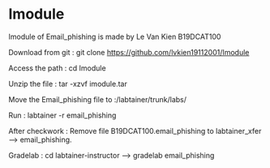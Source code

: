 # Imodule
Imodule of Email_phishing is made by Le Van Kien B19DCAT100

Download from git : git clone https://github.com/lvkien19112001/Imodule

Access the path : cd Imodule

Unzip the file : tar -xzvf imodule.tar 

Move the Email_phishing file to :/labtainer/trunk/labs/

Run : labtainer -r email_phishing

After checkwork : Remove file B19DCAT100.email_phishing to labtainer_xfer --> email_phishing. 

Gradelab : cd labtainer-instructor --> gradelab email_phishing


